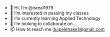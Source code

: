 - 👋 Hi, I’m @isreal1979
- 👀 I’m interested in passing my classes
- 🌱 I’m currently learning Applied Technology
- 💞️ I’m looking to collaborate on ...
- 📫 How to reach me ituipelehake1@gmail.com

<!---
isreal1979/isreal1979 is a ✨ special ✨ repository because its `README.md` (this file) appears on your GitHub profile.
You can click the Preview link to take a look at your changes.
--->
